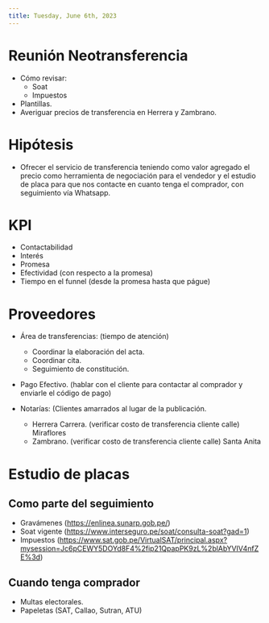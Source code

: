 ```yaml
---
title: Tuesday, June 6th, 2023
---
```


# Reunión Neotransferencia
- Cómo revisar:
    * Soat
    * Impuestos
- Plantillas.
- Averiguar precios de transferencia en Herrera y Zambrano.

# Hipótesis
- Ofrecer el servicio de transferencia teniendo como valor agregado el precio como herramienta de negociación para el vendedor y el estudio de placa para que nos contacte en cuanto tenga el comprador, con seguimiento vía Whatsapp.

# KPI
- Contactabilidad
- Interés
- Promesa
- Efectividad (con respecto a la promesa)
- Tiempo en el funnel (desde la promesa hasta que págue)

# Proveedores
- Área de transferencias: (tiempo de atención)
	* Coordinar la elaboración del acta.
	* Coordinar cita.
	* Seguimiento de constitución.

- Pago Efectivo. (hablar con el cliente para contactar al comprador y enviarle el código de pago)

- Notarías: (Clientes amarrados al lugar de la publicación.
	* Herrera Carrera. (verificar costo de transferencia cliente calle) Miraflores
	* Zambrano. (verificar costo de transferencia cliente calle) Santa Anita

# Estudio de placas 

## Como parte del seguimiento
- Gravámenes (https://enlinea.sunarp.gob.pe/)
- Soat vigente (https://www.interseguro.pe/soat/consulta-soat?gad=1)
- Impuestos (https://www.sat.gob.pe/VirtualSAT/principal.aspx?mysession=Jc6pCEWY5DOYd8F4%2fip21QpapPK9zL%2blAbYVIV4nfZE%3d)

## Cuando tenga comprador
- Multas electorales.
- Papeletas (SAT, Callao, Sutran, ATU)
